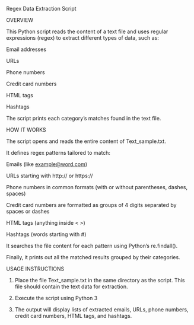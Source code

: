Regex Data Extraction Script

OVERVIEW

This Python script reads the content of a text file and uses regular expressions (regex) to extract different types of data, such as:

Email addresses

URLs

Phone numbers

Credit card numbers

HTML tags

Hashtags

The script prints each category’s matches found in the text file.


HOW IT WORKS

The script opens and reads the entire content of Text_sample.txt.

It defines regex patterns tailored to match:

Emails (like example@word.com)

URLs starting with http:// or https://

Phone numbers in common formats (with or without parentheses, dashes, spaces)

Credit card numbers are formatted as groups of 4 digits separated by spaces or dashes

HTML tags (anything inside < >)

Hashtags (words starting with #)

It searches the file content for each pattern using Python’s re.findall().

Finally, it prints out all the matched results grouped by their categories.

USAGE INSTRUCTIONS

1. Place the file Text_sample.txt in the same directory as the script. This file should contain the text data for extraction.

2. Execute the script using Python 3

3. The output will display lists of extracted emails, URLs, phone numbers, credit card numbers, HTML tags, and hashtags.
